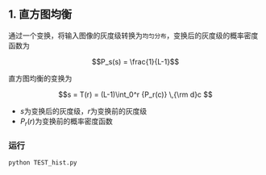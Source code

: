 ## 1. 直方图均衡

通过一个变换，将输入图像的灰度级转换为`均匀分布`，变换后的灰度级的概率密度函数为

$$P_s(s) = \frac{1}{L-1}$$

直方图均衡的变换为

$$s = T(r) = (L-1)\int_0^r {P_r(c)} \,{\rm d}c $$

- $s$为变换后的灰度级，$r$为变换前的灰度级
- $P_r(r)$为变换前的概率密度函数

### 运行
```python
python TEST_hist.py
```